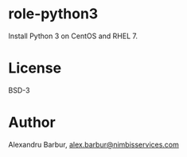 # role-python3

Install Python 3 on CentOS and RHEL 7.

# License

BSD-3

# Author

Alexandru Barbur, alex.barbur@nimbisservices.com
